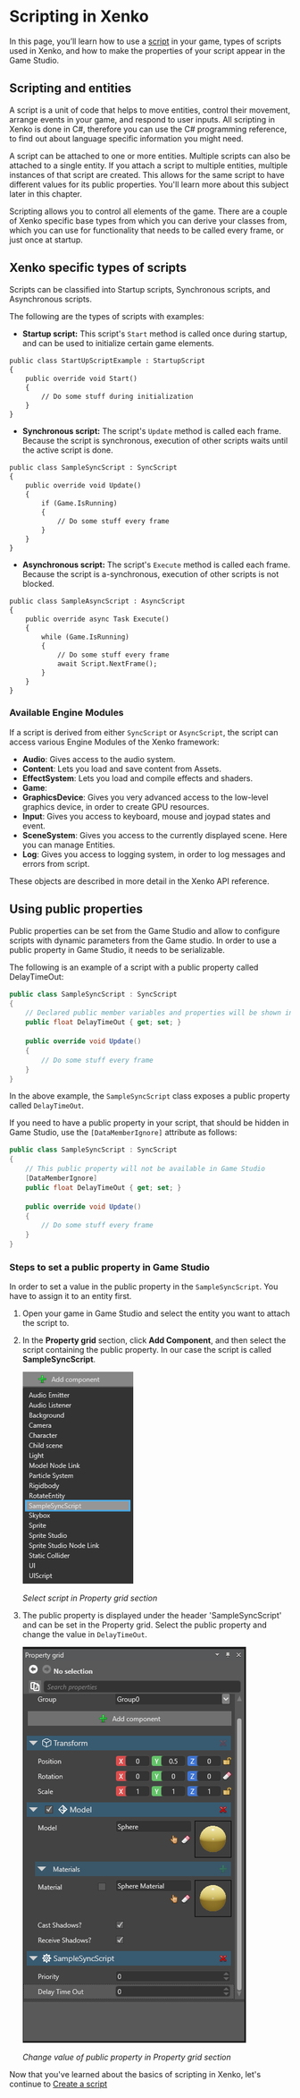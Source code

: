 # Scripting in Xenko

In this page, you’ll learn how to use a [script](xref:scripting) in your game, types of scripts used in Xenko, and how to make the properties of your script appear in the Game Studio.

## Scripting and entities

A script is a unit of code that helps to move entities, control their movement, arrange events in your game, and respond to user inputs. All scripting in Xenko is done in C#, therefore you can use the C# programming reference, to find out about language specific information you might need.

A script can be attached to one or more entities. Multiple scripts can also be attached to a single entity. If you attach a script to multiple entities, multiple instances of that script are created. This allows for the same script to have different values for its public properties. You'll learn more about this subject later in this chapter.

Scripting allows you to control all elements of the game. There are a couple of Xenko specific base types from which you can derive your classes from, which you can use for functionality that needs to be called every frame, or just once at startup.

## Xenko specific types of scripts

Scripts can be classified into Startup scripts, Synchronous scripts, and Asynchronous scripts.

The following are the types of scripts with examples:

* **Startup script:** This script's ```Start``` method is called once during startup, and can be used to initialize certain game elements.

```
public class StartUpScriptExample : StartupScript
{
	public override void Start()
	{
		// Do some stuff during initialization
	}
}
```

* **Synchronous script:** The script's ```Update``` method is called each frame. Because the script is synchronous, execution of other scripts waits until the active script is done.

```
public class SampleSyncScript : SyncScript
{        
	public override void Update()
	{
		if (Game.IsRunning)
		{
			// Do some stuff every frame
		}
	}
}
```

* **Asynchronous script:** The script's ```Execute``` method is called each frame. Because the script is a-synchronous, execution of other scripts is not blocked.

```
public class SampleAsyncScript : AsyncScript
{        
	public override async Task Execute() 
	{
		while (Game.IsRunning)
		{
			// Do some stuff every frame
			await Script.NextFrame();
		}
	}
}
```

### Available Engine Modules

If a script is derived from either ```SyncScript``` or ```AsyncScript```, the script can access various Engine Modules of the Xenko framework:

* **Audio**: Gives access to the audio system.
* **Content**: Lets you load and save content from Assets.
* **EffectSystem**: Lets you load and compile effects and shaders.
* **Game**: 
* **GraphicsDevice**: Gives you very advanced access to the low-level graphics device, in order to create GPU resources.
* **Input**: Gives you access to keyboard, mouse and joypad states and event.
* **SceneSystem**: Gives you access to the currently displayed scene. Here you can manage Entities.
* **Log**: Gives you access to logging system, in order to log messages and errors from script.

These objects are described in more detail in the Xenko API reference.

## Using public properties

Public properties can be set from the Game Studio and allow to configure scripts with dynamic parameters from the Game studio. In order to use a public property in Game Studio, it needs to be serializable. 

The following is an example of a script with a public property called DelayTimeOut:

```cs
public class SampleSyncScript : SyncScript
{
	// Declared public member variables and properties will be shown in Game Studio
	public float DelayTimeOut { get; set; }
	
	public override void Update()
	{
		// Do some stuff every frame
	}
}
```

In the above example, the ```SampleSyncScript``` class exposes a public property called ```DelayTimeOut```.

If you need to have a public property in your script, that should be hidden in Game Studio, use the ```[DataMemberIgnore]``` attribute as follows:

```cs
public class SampleSyncScript : SyncScript
{
	// This public property will not be available in Game Studio
	[DataMemberIgnore]
	public float DelayTimeOut { get; set; }
	
	public override void Update()
	{
		// Do some stuff every frame
	}
}
```

### Steps to set a public property in Game Studio

In order to set a value in the public property in the ```SampleSyncScript```. You have to assign it to an entity first.

1. Open your game in Game Studio and select the entity you want to attach the script to.

2. In the **Property grid** section, click **Add Component**, and then select the script containing the public property. In our case the script is called **SampleSyncScript**.

   ![Select script in Property grid section](media/scripting-in-xenko-select-public-property.png)

   _Select script in Property grid section_

3. The public property is displayed under the header 'SampleSyncScript' and can be set in the Property grid.
   Select the public property and change the value in ```DelayTimeOut```.

   ![Change value of public property in Property grid section](media/scripting-in-xenko-change-value-public-property.png)

   _Change value of public property in Property grid section_

   
  Now that you've learned about the basics of scripting in Xenko, let's continue to [Create a script](create-a-script.md)